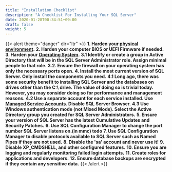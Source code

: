 ```yaml
---
title: "Installation Checklist"
description: "A Checklist For Installing Your SQL Server"
date: 2020-01-28T00:34:51+09:00
draft: false
weight: 5
---
```


{{< alert theme="danger" dir="ltr" >}}
**1. Harden your [physical environment](/docs/configuration/physical/).**
**2. Harden your computer BIOS or UEFI Firmware if needed.**
**3. Harden your [Operating System](/docs/configuration/operating/).**
**3.1 Identify or create a group in Active Directory that will be in the SQL Server Administrator role.  Assign minimal people to that role.**
**3.2. Ensure the firewall on your operating system has only the necessary ports open.**
**4. Install the most current version of SQL Server.  Only install the components you need.**
**4.1 Long ago, there was some security benefit to installing SQL Server and the databases on drives other than the C:\ drive.  The value of doing so is trivial today.  However, you may consider doing so for performance and management reasons.**
**4.2 Use a separate account for each service installed.  Use [Managed Service Accounts](/todo).  Disable SQL Server Browser.**
**4.3 Use Windows authentication mode (not Mixed Mode).  Select the Active Directory group you created for SQL Server Administrators.**
**5. Ensure your version of SQL Server has the latest Cumulative Updates and Security Patches.**
**6. Use SQL Configuration Manager to change the port number SQL Server listens on.(in mmc) todo**
**7. Use SQL Configuration Manager to disable protocols available to SQL Server such as Named Pipes if they are not used.**
**8. Disable the 'sa' account and never use it!**
**9. Disable XP_CMDSHELL, and other configured features.**
**10. Ensure you are logging and regularly monitoring failed login attempts.**
**11. Create roles for applications and developers.**
**12. Ensure database backups are encrypted if they contain any sensitive data.**
{{< /alert >}}
